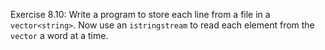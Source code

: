 Exercise 8.10: Write a program to store each line from a file in a `vector<string>`.
Now use an `istringstream` to read each element from the `vector` a word at a time.